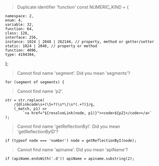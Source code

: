> Duplicate identifier 'function'
> const NUMERIC_KIND = {

    namespace: 2,
    enum: 4,
    variable: 32,
    function: 64,
    class: 128,
    interface: 256,
    instance: 1024 | 2048 | 262144, // property, method or getter/setter
    static: 1024 | 2048, // property or method
    function: 4096,
    type: 4194304,

};

> Cannot find name 'segment'. Did you mean 'segments'?

    for (segment of segments) {

> Cannot find name 'p2'.

    str = str.replace(
        /{@linkcode\s+(\S+?)\s*\|\s*(.+?)}/g,
        (_match, p1) =>
            `<a href="${resolveLink(node, p1)}"><code>${p2}</code></a>`
    );

> Cannot find name 'getReflectionByI'. Did you mean 'getReflectionByID'?

    if (typeof node === 'number') node = getReflectionByI(node);

> Cannot find name 'apiname'. Did you mean 'apiName'?

    if (apiName.endsWith('.d')) apiName = apiname.substring(2);
